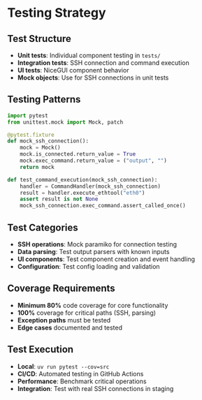 # Testing Strategy

## Test Structure
- **Unit tests**: Individual component testing in `tests/`
- **Integration tests**: SSH connection and command execution
- **UI tests**: NiceGUI component behavior
- **Mock objects**: Use for SSH connections in unit tests

## Testing Patterns
```python
import pytest
from unittest.mock import Mock, patch

@pytest.fixture
def mock_ssh_connection():
    mock = Mock()
    mock.is_connected.return_value = True
    mock.exec_command.return_value = ("output", "")
    return mock

def test_command_execution(mock_ssh_connection):
    handler = CommandHandler(mock_ssh_connection)
    result = handler.execute_ethtool("eth0")
    assert result is not None
    mock_ssh_connection.exec_command.assert_called_once()
```

## Test Categories
- **SSH operations**: Mock paramiko for connection testing
- **Data parsing**: Test output parsers with known inputs
- **UI components**: Test component creation and event handling
- **Configuration**: Test config loading and validation

## Coverage Requirements
- **Minimum 80%** code coverage for core functionality
- **100%** coverage for critical paths (SSH, parsing)
- **Exception paths** must be tested
- **Edge cases** documented and tested

## Test Execution
- **Local**: `uv run pytest --cov=src`
- **CI/CD**: Automated testing in GitHub Actions
- **Performance**: Benchmark critical operations
- **Integration**: Test with real SSH connections in staging
